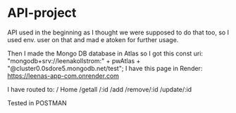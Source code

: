 # API-project
API used in the beginning as I thought we were supposed to do that too, so I used env. user on that and mad e atoken for further usage.

Then I made the Mongo DB database in Atlas so I got this const uri: "mongodb+srv://leenakollstrom:" + pwAtlas + "@cluster0.0sdore5.mongodb.net/test";
I have this page in Render: https://leenas-app-com.onrender.com

I have routed to:
/
Home
/getall
/:id
/add
/remove/:id
/update/:id

Tested in POSTMAN
